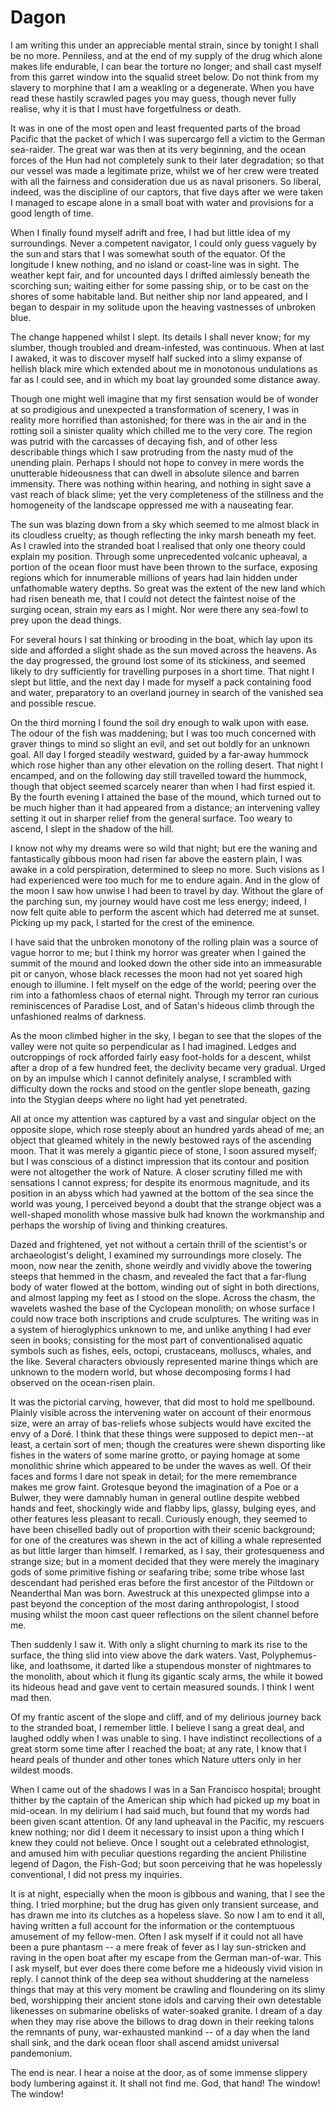 # Dagon

I am writing this under an appreciable mental strain, since by tonight I shall be no more. Penniless,
and at the end of my supply of the drug which alone makes life endurable, I can bear the torture
no longer; and shall cast myself from this garret window into the squalid street below. Do not
think from my slavery to morphine that I am a weakling or a degenerate. When you have read these
hastily scrawled pages you may guess, though never fully realise, why it is that I must have
forgetfulness or death.

It was in one of the most open and least frequented parts of the broad Pacific
that the packet of which I was supercargo fell a victim to the German sea-raider. The great
war was then at its very beginning, and the ocean forces of the Hun had not completely sunk
to their later degradation; so that our vessel was made a legitimate prize, whilst we of her
crew were treated with all the fairness and consideration due us as naval prisoners. So liberal,
indeed, was the discipline of our captors, that five days after we were taken I managed to escape
alone in a small boat with water and provisions for a good length of time.

When I finally found myself adrift and free, I had but little idea of my surroundings.
Never a competent navigator, I could only guess vaguely by the sun and stars that I was somewhat
south of the equator. Of the longitude I knew nothing, and no island or coast-line was in sight.
The weather kept fair, and for uncounted days I drifted aimlessly beneath the scorching sun;
waiting either for some passing ship, or to be cast on the shores of some habitable land. But
neither ship nor land appeared, and I began to despair in my solitude upon the heaving vastnesses
of unbroken blue.

The change happened whilst I slept. Its details I shall never know; for my
slumber, though troubled and dream-infested, was continuous. When at last I awaked, it was to
discover myself half sucked into a slimy expanse of hellish black mire which extended about
me in monotonous undulations as far as I could see, and in which my boat lay grounded some distance
away.

Though one might well imagine that my first sensation would be of wonder at
so prodigious and unexpected a transformation of scenery, I was in reality more horrified than
astonished; for there was in the air and in the rotting soil a sinister quality which chilled
me to the very core. The region was putrid with the carcasses of decaying fish, and of other
less describable things which I saw protruding from the nasty mud of the unending plain. Perhaps
I should not hope to convey in mere words the unutterable hideousness that can dwell in absolute
silence and barren immensity. There was nothing within hearing, and nothing in sight save a
vast reach of black slime; yet the very completeness of the stillness and the homogeneity of
the landscape oppressed me with a nauseating fear.

The sun was blazing down from a sky which seemed to me almost black in its
cloudless cruelty; as though reflecting the inky marsh beneath my feet. As I crawled into the
stranded boat I realised that only one theory could explain my position. Through some unprecedented
volcanic upheaval, a portion of the ocean floor must have been thrown to the surface, exposing
regions which for innumerable millions of years had lain hidden under unfathomable watery depths.
So great was the extent of the new land which had risen beneath me, that I could not detect
the faintest noise of the surging ocean, strain my ears as I might. Nor were there any sea-fowl
to prey upon the dead things.

For several hours I sat thinking or brooding in the boat, which lay upon its
side and afforded a slight shade as the sun moved across the heavens. As the day progressed,
the ground lost some of its stickiness, and seemed likely to dry sufficiently for travelling
purposes in a short time. That night I slept but little, and the next day I made for myself
a pack containing food and water, preparatory to an overland journey in search of the vanished
sea and possible rescue.

On the third morning I found the soil dry enough to walk upon with ease. The
odour of the fish was maddening; but I was too much concerned with graver things to mind so
slight an evil, and set out boldly for an unknown goal. All day I forged steadily westward,
guided by a far-away hummock which rose higher than any other elevation on the rolling desert.
That night I encamped, and on the following day still travelled toward the hummock, though that
object seemed scarcely nearer than when I had first espied it. By the fourth evening I attained
the base of the mound, which turned out to be much higher than it had appeared from a distance;
an intervening valley setting it out in sharper relief from the general surface. Too weary to
ascend, I slept in the shadow of the hill.

I know not why my dreams were so wild that night; but ere the waning and fantastically
gibbous moon had risen far above the eastern plain, I was awake in a cold perspiration, determined
to sleep no more. Such visions as I had experienced were too much for me to endure again. And
in the glow of the moon I saw how unwise I had been to travel by day. Without the glare of the
parching sun, my journey would have cost me less energy; indeed, I now felt quite able to perform
the ascent which had deterred me at sunset. Picking up my pack, I started for the crest of the
eminence.

I have said that the unbroken monotony of the rolling plain was a source of
vague horror to me; but I think my horror was greater when I gained the summit of the mound
and looked down the other side into an immeasurable pit or canyon, whose black recesses the
moon had not yet soared high enough to illumine. I felt myself on the edge of the world; peering
over the rim into a fathomless chaos of eternal night. Through my terror ran curious reminiscences
of Paradise Lost, and of Satan's hideous climb through the unfashioned realms of
darkness.

As the moon climbed higher in the sky, I began to see that the slopes of the
valley were not quite so perpendicular as I had imagined. Ledges and outcroppings of rock afforded
fairly easy foot-holds for a descent, whilst after a drop of a few hundred feet, the declivity
became very gradual. Urged on by an impulse which I cannot definitely analyse, I scrambled with
difficulty down the rocks and stood on the gentler slope beneath, gazing into the Stygian deeps
where no light had yet penetrated.

All at once my attention was captured by a vast and singular object on the
opposite slope, which rose steeply about an hundred yards ahead of me; an object that gleamed
whitely in the newly bestowed rays of the ascending moon. That it was merely a gigantic piece
of stone, I soon assured myself; but I was conscious of a distinct impression that its contour
and position were not altogether the work of Nature. A closer scrutiny filled me with sensations
I cannot express; for despite its enormous magnitude, and its position in an abyss which had
yawned at the bottom of the sea since the world was young, I perceived beyond a doubt that the
strange object was a well-shaped monolith whose massive bulk had known the workmanship and perhaps
the worship of living and thinking creatures.

Dazed and frightened, yet not without a certain thrill of the scientist's
or archaeologist's delight, I examined my surroundings more closely. The moon, now near
the zenith, shone weirdly and vividly above the towering steeps that hemmed in the chasm, and
revealed the fact that a far-flung body of water flowed at the bottom, winding out of sight
in both directions, and almost lapping my feet as I stood on the slope. Across the chasm, the
wavelets washed the base of the Cyclopean monolith; on whose surface I could now trace both
inscriptions and crude sculptures. The writing was in a system of hieroglyphics unknown to me,
and unlike anything I had ever seen in books; consisting for the most part of conventionalised
aquatic symbols such as fishes, eels, octopi, crustaceans, molluscs, whales, and the like. Several
characters obviously represented marine things which are unknown to the modern world, but whose
decomposing forms I had observed on the ocean-risen plain.

It was the pictorial carving, however, that did most to hold me spellbound.
Plainly visible across the intervening water on account of their enormous size, were an array
of bas-reliefs whose subjects would have excited the envy of a Doré. I think that these
things were supposed to depict men--at least, a certain sort of men; though the creatures
were shewn disporting like fishes in the waters of some marine grotto, or paying homage at some
monolithic shrine which appeared to be under the waves as well. Of their faces and forms I dare
not speak in detail; for the mere remembrance makes me grow faint. Grotesque beyond the imagination
of a Poe or a Bulwer, they were damnably human in general outline despite webbed hands and feet,
shockingly wide and flabby lips, glassy, bulging eyes, and other features less pleasant to recall.
Curiously enough, they seemed to have been chiselled badly out of proportion with their scenic
background; for one of the creatures was shewn in the act of killing a whale represented as
but little larger than himself. I remarked, as I say, their grotesqueness and strange size;
but in a moment decided that they were merely the imaginary gods of some primitive fishing or
seafaring tribe; some tribe whose last descendant had perished eras before the first ancestor
of the Piltdown or Neanderthal Man was born. Awestruck at this unexpected glimpse into a past
beyond the conception of the most daring anthropologist, I stood musing whilst the moon cast
queer reflections on the silent channel before me.

Then suddenly I saw it. With only a slight churning to mark its rise to the
surface, the thing slid into view above the dark waters. Vast, Polyphemus-like, and loathsome,
it darted like a stupendous monster of nightmares to the monolith, about which it flung its
gigantic scaly arms, the while it bowed its hideous head and gave vent to certain measured sounds.
I think I went mad then.

Of my frantic ascent of the slope and cliff, and of my delirious journey back
to the stranded boat, I remember little. I believe I sang a great deal, and laughed oddly when
I was unable to sing. I have indistinct recollections of a great storm some time after I reached
the boat; at any rate, I know that I heard peals of thunder and other tones which Nature utters
only in her wildest moods.

When I came out of the shadows I was in a San Francisco hospital; brought thither
by the captain of the American ship which had picked up my boat in mid-ocean. In my delirium
I had said much, but found that my words had been given scant attention. Of any land upheaval
in the Pacific, my rescuers knew nothing; nor did I deem it necessary to insist upon a thing
which I knew they could not believe. Once I sought out a celebrated ethnologist, and amused
him with peculiar questions regarding the ancient Philistine legend of Dagon, the Fish-God;
but soon perceiving that he was hopelessly conventional, I did not press my inquiries.

It is at night, especially when the moon is gibbous and waning, that I see
the thing. I tried morphine; but the drug has given only transient surcease, and has drawn me
into its clutches as a hopeless slave. So now I am to end it all, having written a full account
for the information or the contemptuous amusement of my fellow-men. Often I ask myself if it
could not all have been a pure phantasm -- a mere freak of fever as I lay sun-stricken and
raving in the open boat after my escape from the German man-of-war. This I ask myself, but ever
does there come before me a hideously vivid vision in reply. I cannot think of the deep sea
without shuddering at the nameless things that may at this very moment be crawling and floundering
on its slimy bed, worshipping their ancient stone idols and carving their own detestable likenesses
on submarine obelisks of water-soaked granite. I dream of a day when they may rise above the
billows to drag down in their reeking talons the remnants of puny, war-exhausted mankind -- of
a day when the land shall sink, and the dark ocean floor shall ascend amidst universal pandemonium.

The end is near. I hear a noise at the door, as of some immense slippery body
lumbering against it. It shall not find me. God, that hand!  The window! The window! 


